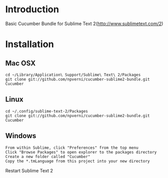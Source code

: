 # Introduction
Basic Cucumber Bundle for Sublime Text 2(http://www.sublimetext.com/2)

# Installation
## Mac OSX
    cd ~/Library/Application\ Support/Sublime\ Text\ 2/Packages
    git clone git://github.com/npverni/cucumber-sublime2-bundle.git Cucumber
## Linux
    cd ~/.config/sublime-text-2/Packages
    git clone git://github.com/npverni/cucumber-sublime2-bundle.git Cucumber
## Windows
    From within Sublime, click "Preferences" from the top menu
    Click "Browse Packages" to open explorer to the packages directory
    Create a new folder called "Cucumber"
    Copy the *.tmLanguage from this project into your new directory

Restart Sublime Text 2
